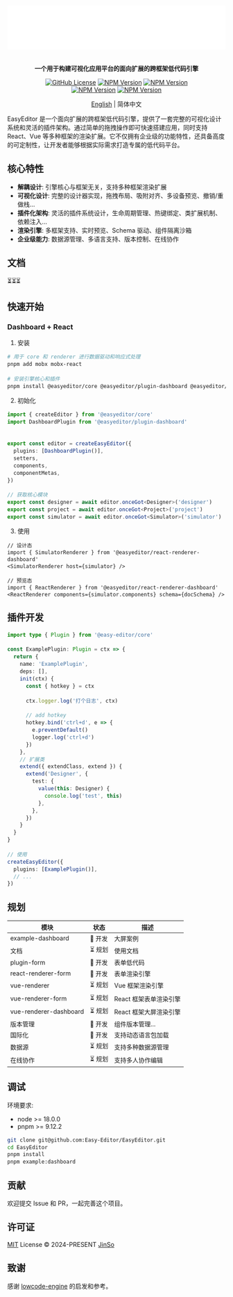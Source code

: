 <div align="center">

<img src=".github/assets/banner-dark.svg" height="100" alt="logo" />

<br />
<br />

<b>一个用于构建可视化应用平台的面向扩展的跨框架低代码引擎</b>

[![GitHub License](https://img.shields.io/github/license/Easy-Editor/EasyEditor)](./LICENSE)
[![NPM Version](https://img.shields.io/npm/v/%40easy-editor%2Fcore?label=%40easy-editor%2Fcore&color=%230a7cbd)](https://www.npmjs.com/package/@easy-editor/core)
[![NPM Version](https://img.shields.io/npm/v/%40easy-editor%2Freact-renderer?label=%40easy-editor%2Freact-renderer&color=%230a7cbd)](https://www.npmjs.com/package/@easy-editor/react-renderer)
<br/>
[![NPM Version](https://img.shields.io/npm/v/%40easy-editor%2Fplugin-dashboard?label=%40easy-editor%2Fplugin-dashboard&color=%230a7cbd)](https://www.npmjs.com/package/@easy-editor/plugin-dashboard)
[![NPM Version](https://img.shields.io/npm/v/%40easy-editor%2Freact-renderer-dashboard?label=%40easy-editor%2Freact-renderer-dashboard&color=%230a7cbd)](https://www.npmjs.com/package/@easy-editor/react-renderer-dashboard)

[English](./README.md) | 简体中文

</div>

EasyEditor 是一个面向扩展的跨框架低代码引擎，提供了一套完整的可视化设计系统和灵活的插件架构。通过简单的拖拽操作即可快速搭建应用，同时支持 React、Vue 等多种框架的渲染扩展。它不仅拥有企业级的功能特性，还具备高度的可定制性，让开发者能够根据实际需求打造专属的低代码平台。

## 核心特性

- **解耦设计**: 引擎核心与框架无关，支持多种框架渲染扩展
- **可视化设计**: 完整的设计器实现，拖拽布局、吸附对齐、多设备预览、撤销/重做栈...
- **插件化架构**: 灵活的插件系统设计，生命周期管理、热键绑定、类扩展机制、依赖注入...
- **渲染引擎**: 多框架支持、实时预览、Schema 驱动、组件隔离沙箱
- **企业级能力**: 数据源管理、多语言支持、版本控制、在线协作

## 文档

⏳⏳⏳

## 快速开始

### Dashboard + React

1. 安装

```bash
# 用于 core 和 renderer 进行数据驱动和响应式处理
pnpm add mobx mobx-react

# 安装引擎核心和插件
pnpm install @easyeditor/core @easyeditor/plugin-dashboard @easyeditor/react-renderer-dashboard
```

2. 初始化

```ts
import { createEditor } from '@easyeditor/core'
import DashboardPlugin from '@easyeditor/plugin-dashboard'


export const editor = createEasyEditor({
  plugins: [DashboardPlugin()],
  setters,
  components,
  componentMetas,
})

// 获取核心模块
export const designer = await editor.onceGot<Designer>('designer')
export const project = await editor.onceGot<Project>('project')
export const simulator = await editor.onceGot<Simulator>('simulator')
```

3. 使用

```tsx
// 设计态
import { SimulatorRenderer } from '@easyeditor/react-renderer-dashboard'
<SimulatorRenderer host={simulator} />

// 预览态
import { ReactRenderer } from '@easyeditor/react-renderer-dashboard'
<ReactRenderer components={simulator.components} schema={docSchema} />
```

## 插件开发

```ts
import type { Plugin } from '@easy-editor/core'

const ExamplePlugin: Plugin = ctx => {
  return {
    name: 'ExamplePlugin',
    deps: [],
    init(ctx) {
      const { hotkey } = ctx

      ctx.logger.log('打个日志', ctx)

      // add hotkey
      hotkey.bind('ctrl+d', e => {
        e.preventDefault()
        logger.log('ctrl+d')
      })
    },
    // 扩展类
    extend({ extendClass, extend }) {
      extend('Designer', {
        test: {
          value(this: Designer) {
            console.log('test', this)
          },
        },
      })
    }
  }
}

// 使用
createEasyEditor({
  plugins: [ExamplePlugin()],
  // ...
})
```

## 规划

| 模块 | 状态 | 描述 |
| --- | --- | --- |
| example-dashboard | 🚧 开发 | 大屏案例 |
| 文档 | ⏳ 规划 | 使用文档 |
| plugin-form | 🚧 开发 | 表单低代码 |
| react-renderer-form | 🚧 开发 | 表单渲染引擎 |
| vue-renderer | ⏳ 规划 | Vue 框架渲染引擎 |
| vue-renderer-form | ⏳ 规划 | React 框架表单渲染引擎 |
| vue-renderer-dashboard | ⏳ 规划 | React 框架大屏渲染引擎 |
| 版本管理 | 🚧 开发 | 组件版本管理... |
| 国际化 | 🚧 开发 | 支持动态语言包加载 |
| 数据源 | ⏳ 规划 | 支持多种数据源管理 |
| 在线协作 | ⏳ 规划 | 支持多人协作编辑 |

## 调试

环境要求:
- node >= 18.0.0
- pnpm >= 9.12.2

```bash
git clone git@github.com:Easy-Editor/EasyEditor.git
cd EasyEditor
pnpm install
pnpm example:dashboard
```

## 贡献

欢迎提交 Issue 和 PR，一起完善这个项目。

## 许可证

[MIT](./LICENSE) License &copy; 2024-PRESENT [JinSo](https://github.com/JinSooo)

## 致谢

感谢 [lowcode-engine](https://github.com/alibaba/lowcode-engine) 的启发和参考。


